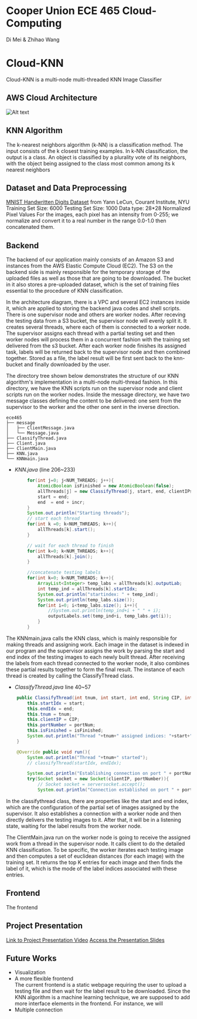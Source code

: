# Cooper Union ECE 465 Cloud-Computing

Di Mei & Zhihao Wang

# **Cloud-KNN**

Cloud-KNN is a multi-node multi-threaded KNN Image Classifier

## AWS Cloud Architecture
![Alt text](https://github.com/wzhlifelover/Cloud-Computing/blob/main/img/cloud_knn.png "Cloud Architecture")

## KNN Algorithm
The k-nearest neighbors algorithm (k-NN) is a classification method. The input consists of the k closest training examples. In k-NN classification, the output is a class. An object is classified by a plurality vote of its neighbors, with the object being assigned to the class most common among its k nearest neighbors 

## Dataset and Data Preprocessing
[MNIST Handwritten Digits Dataset](http://yann.lecun.com/exdb/mnist/) from Yann LeCun, Courant Institute, NYU
Training Set Size: 6000
Testing Set Size: 1000
Data type: 28*28 Normalized Pixel Values
For the images, each pixel has an intensity from 0-255; we normalize and convert it to a real number in the range 0.0-1.0 then concatenated them.



## Backend

The backend of our application mainly consists of an Amazon S3 and instances from the AWS Elastic Compute Cloud (EC2). The S3 on the backend side is mainly responsible for the temporary storage of the uploaded files as well as those that are going to be downloaded. The bucket in it also stores a pre-uploaded dataset, which is the set of training files essential to the procedure of KNN classification.

In the architecture diagram, there is a VPC and several EC2 instances inside it, which are applied to storing the backend java codes and shell scripts. There is one supervisor node and others are worker nodes. After receving the testing data from a S3 bucket, the supervisor node will evenly split it. It creates several threads, where each of them is connected to a worker node. The supervisor assigns each thread with a partial testing set and then worker nodes will process them in a concurrent fashion with the training set delivered from the s3 bucket. After each worker node finishes its assigned task, labels will be returned back to the supervisor node and then combined together. Stored as a file, the label result will be first sent back to the knn-bucket and finally downloaded by the user.

The directory tree shown below demonstrates the structure of our KNN algorithm's implementation in a multi-node multi-thread fashion. In this directory, we have the KNN scripts run on the supervisor node and client scripts run on the worker nodes. Inside the message directory, we have two message classes defining the content to be delivered: one sent from the supervisor to the worker and the other one sent in the inverse direction.

```
ece465
├── message
│   ├── ClientMessage.java
│   └── Message.java
├── ClassifyThread.java
├── Client.java
├── ClientMain.java
├── KNN.java
└── KNNmain.java
```

* *KNN.java* (line 206~233)
```java
        for(int j=0; j<NUM_THREADS; j++){
            AtomicBoolean isFinished = new AtomicBoolean(false);
            allThreads[j] = new ClassifyThread(j, start, end, clientIPs[j], 6666, isFinished);
            start = end;
            end  = end + incr;
        }
        System.out.println("Starting threads");
        // start each thread
        for(int k =0; k<NUM_THREADS; k++){
            allThreads[k].start();
        }

        // wait for each thread to finish
        for(int k=0; k<NUM_THREADS; k++){
            allThreads[k].join();
        }

        //concatenate testing labels
        for(int k=0; k<NUM_THREADS; k++){
            ArrayList<Integer> temp_labs = allThreads[k].outputLab;
            int temp_ind = allThreads[k].startIdx;
            System.out.println("startindex: " + temp_ind);
            System.out.println(temp_labs.size());
            for(int i=0; i<temp_labs.size(); i++){
                //System.out.println(temp_ind+i + " " + i);
                outputLabels.set(temp_ind+i, temp_labs.get(i));
            }
        }
```
The KNNmain.java calls the KNN class, which is mainly responsible for making threads and assigning work. Each image in the dataset is indexed in our program and the supervisor assigns the work by parsing the start and end index of the testing images to each newly built thread. After receiving the labels from each thread connected to the worker node, it also combines these partial results together to form the final result. The instance of each thread is created by calling the ClassifyThread class.

* *ClassifyThread.java* line 40~57
```java
    public ClassifyThread(int tnum, int start, int end, String CIP, int portNum, AtomicBoolean isFinished){
        this.startIdx = start;
        this.endIdx = end;
        this.tnum = tnum;
        this.clientIP = CIP;
        this.portNumber = portNum;
        this.isFinished = isFinished;
        System.out.println("Thread "+tnum+" assigned indices: "+start+" to "+end);
    }

    @Override public void run(){
        System.out.println("Thread "+tnum+" started");
        // classifyThread(startIdx, endIdx);

        System.out.println("Establishing connection on port " + portNumber);
        try(Socket socket = new Socket(clientIP, portNumber)){
            // Socket socket = serversocket.accept();
            System.out.println("Connection established on port " + portNumber);
```
In the classifythread class, there are properties like the start and end index, which are the configuration of the partial set of images assigned by the supervisor. It also establishes a connection with a worker node and then directly delivers the testing images to it. After that, it will be in a listening state, waiting for the label results from the worker node.

The ClientMain.java run on the worker node is going to receive the assigned work from a thread in the supervisor node. It calls client to do the detailed KNN classification. To be specific, the worker iterates each testing image and then computes a set of euclidean distances (for each image) with the training set. It returns the top K entries for each image and then finds the label of it, which is the mode of the label indices associated with these entries.


## Frontend

The frontend 


## Project Presentation
[Link to Project Presentation Video](https://youtu.be/mjnKNFuz84U)
[Access the Presentation Slides](https://github.com/wzhlifelover/Cloud-Computing/blob/main/other/KNN_Classfier_Final_Presentation.pptx)

## Future Works

* Visualization
* A more flexible frontend
<br>The current frontend is a static webpage requiring the user to upload a testing file and then wait for the label result to be downloaded. Since the KNN algorithm is a machine learning technique, we are supposed to add more interface elements in the frontend. For instance, we will 
* Multiple connection
